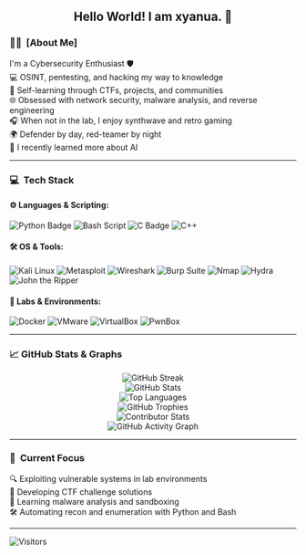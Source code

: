 <div align="center">
  <h2> 
    Hello World! I am xyanua. 👾
  </h2>
</div>

### 🕵️‍♂️ &nbsp;[About Me]

I'm a Cybersecurity Enthusiast 🛡️  
💻 OSINT, pentesting, and hacking my way to knowledge  
📖 Self-learning through CTFs, projects, and communities  
🌐 Obsessed with network security, malware analysis, and reverse engineering  
🎧 When not in the lab, I enjoy synthwave and retro gaming  
🌍 Defender by day, red-teamer by night  
🤖 I recently learned more about AI

---

### 💻 &nbsp;Tech Stack

#### ⚙️ Languages & Scripting:
![Python Badge](https://img.shields.io/badge/Python-3776AB?logo=python&logoColor=white&style=for-the-badge)
![Bash Script](https://img.shields.io/badge/bash_script-%23121011.svg?style=for-the-badge&logo=gnu-bash&logoColor=white) 
![C Badge](https://img.shields.io/badge/C-00599C?logo=c&logoColor=white&style=for-the-badge)
![C++](https://img.shields.io/badge/c++-%2300599C.svg?style=for-the-badge&logo=c%2B%2B&logoColor=white)
#### 🛠 OS & Tools:
![Kali Linux](https://img.shields.io/badge/Kali_Linux-1793D1?logo=kalilinux&logoColor=white&style=for-the-badge)
![Metasploit](https://img.shields.io/badge/Metasploit-202020?logo=metasploit&logoColor=white&style=for-the-badge)
![Wireshark](https://img.shields.io/badge/Wireshark-1679A7?logo=wireshark&logoColor=white&style=for-the-badge)
![Burp Suite](https://img.shields.io/badge/Burp_Suite-ff6600?logo=burpsuite&logoColor=white&style=for-the-badge)
![Nmap](https://img.shields.io/badge/Nmap-214478?logo=nmap&logoColor=white&style=for-the-badge)
![Hydra](https://img.shields.io/badge/Hydra-000000?logo=hydra&logoColor=white&style=for-the-badge)
![John the Ripper](https://img.shields.io/badge/John_The_Ripper-000000?logo=johntheripper&logoColor=white&style=for-the-badge)

#### 🧪 Labs & Environments:
![Docker](https://img.shields.io/badge/Docker-2496ED?logo=docker&logoColor=white&style=for-the-badge)
![VMware](https://img.shields.io/badge/VMware-607078?logo=vmware&logoColor=white&style=for-the-badge)
![VirtualBox](https://img.shields.io/badge/VirtualBox-183A61?logo=virtualbox&logoColor=white&style=for-the-badge)
![PwnBox](https://img.shields.io/badge/PwnBox-000000?logo=pwnbox&logoColor=white&style=for-the-badge)

---

### 📈 GitHub Stats & Graphs

<p align="center">
  <img src="https://github-readme-streak-stats.herokuapp.com/?user=wsxyanua&theme=radical&hide_border=true" alt="GitHub Streak" />
  <br>
  <img src="https://github-readme-stats.vercel.app/api?username=wsxyanua&show_icons=true&theme=radical&hide_border=true" alt="GitHub Stats" />
  <br>
  <img src="https://github-readme-stats.vercel.app/api/top-langs/?username=wsxyanua&layout=compact&theme=radical&hide_border=true" alt="Top Languages" />
  <br>
  <img src="https://github-profile-trophy.vercel.app/?username=wsxyanua&theme=radical&column=7&margin-w=10&margin-h=10" alt="GitHub Trophies" />
  <br>
  <img src="https://github-contributor-stats.vercel.app/api?username=wsxyanua&limit=5&theme=radical" alt="Contributor Stats" />
  <br>
  <img src="https://github-readme-activity-graph.vercel.app/graph?username=wsxyanua&theme=radical&hide_border=true" alt="GitHub Activity Graph" />
  <br>
</p>

---
### 🎯 &nbsp;Current Focus
🔍 Exploiting vulnerable systems in lab environments  
🔐 Developing CTF challenge solutions  
🦠 Learning malware analysis and sandboxing  
🛠️ Automating recon and enumeration with Python and Bash  

---

![Visitors](https://komarev.com/ghpvc/?username=wsxyanua)
